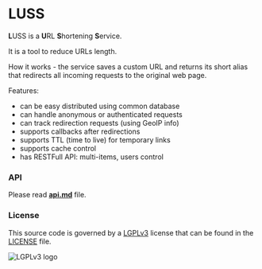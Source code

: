 # LUSS

**L**USS is a **U**RL **S**hortening **S**ervice.

It is a tool to reduce URLs length.

How it works - the service saves a custom URL and returns its short alias that redirects all incoming requests to the original web page.

Features:

* can be easy distributed using common database
* can handle anonymous or authenticated requests
* can track redirection requests (using GeoIP info)
* supports callbacks after redirections
* supports TTL (time to live) for temporary links
* supports cache control
* has RESTFull API: multi-items, users control

### API

Please read **[api.md](api.md)** file.


### License

This source code is governed by a [LGPLv3](https://www.gnu.org/licenses/lgpl-3.0.txt) license that can be found in the [LICENSE](https://github.com/z0rr0/luss/blob/master/LICENSE) file.

<img src="https://www.gnu.org/graphics/lgplv3-147x51.png" title="LGPLv3 logo">
